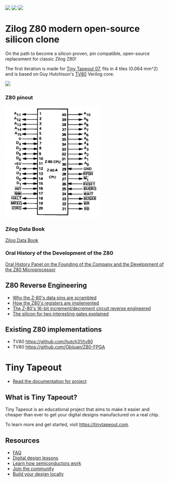 ![](../../workflows/gds/badge.svg) ![](../../workflows/docs/badge.svg) ![](../../workflows/test/badge.svg)

# Zilog Z80 modern open-source silicon clone
On the path to become a silicon proven, pin compatible, open-source replacement for classic Zilog Z80!

The first iteration is made for [Tiny Tapeout 07](https://tinytapeout.com), fits in 4 tiles (0.064 mm^2) and is based on Guy Hutchison's [TV80](https://github.com/hutch31/tv80) Verilog core.

![](docs/2x2_tiles.png)

### Z80 pinout
![](docs/z80-pinout-from-Zilog-Data-Book.png)

### Zilog Data Book
[Zilog Data Book](http://cini.classiccmp.org//pdf/Zilog/Zilog%20Data%20Book.PDF)

### Oral History of the Development of the Z80
[Oral History Panel on the Founding of the Company and the Development of the Z80 Microprocessor](http://archive.computerhistory.org/resources/text/Oral_History/Zilog_Z80/102658073.05.01.pdf)

## Z80 Reverse Engineering
* [Why the Z-80's data pins are scrambled](http://www.righto.com/2014/09/why-z-80s-data-pins-are-scrambled.html)
* [How the Z80's registers are implemented](http://www.righto.com/2014/10/how-z80s-registers-are-implemented-down.html)
* [The Z-80's 16-bit increment/decrement circuit reverse engineered](http://www.righto.com/2013/11/the-z-80s-16-bit-incrementdecrement.html)
* [The silicon for two interesting gates explained](http://www.righto.com/2013/09/understanding-z-80-processor-one-gate.html)

## Existing Z80 implementations
* TV80 https://github.com/hutch31/tv80
* TV80 https://github.com/Obijuan/Z80-FPGA

# Tiny Tapeout

- [Read the documentation for project](docs/info.md)

## What is Tiny Tapeout?

Tiny Tapeout is an educational project that aims to make it easier and cheaper than ever to get your digital designs manufactured on a real chip.

To learn more and get started, visit https://tinytapeout.com.

## Resources

- [FAQ](https://tinytapeout.com/faq/)
- [Digital design lessons](https://tinytapeout.com/digital_design/)
- [Learn how semiconductors work](https://tinytapeout.com/siliwiz/)
- [Join the community](https://tinytapeout.com/discord)
- [Build your design locally](https://docs.google.com/document/d/1aUUZ1jthRpg4QURIIyzlOaPWlmQzr-jBn3wZipVUPt4)
